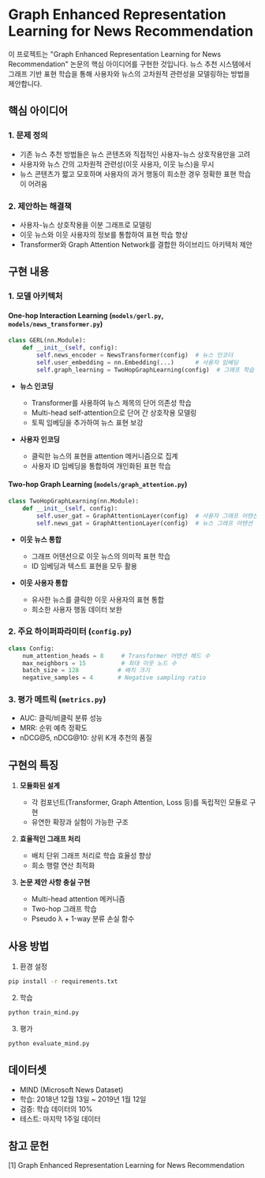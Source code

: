 # Graph Enhanced Representation Learning for News Recommendation

이 프로젝트는 "Graph Enhanced Representation Learning for News Recommendation" 논문의 핵심 아이디어를 구현한 것입니다. 뉴스 추천 시스템에서 그래프 기반 표현 학습을 통해 사용자와 뉴스의 고차원적 관련성을 모델링하는 방법을 제안합니다.

## 핵심 아이디어

### 1. 문제 정의
- 기존 뉴스 추천 방법들은 뉴스 콘텐츠와 직접적인 사용자-뉴스 상호작용만을 고려
- 사용자와 뉴스 간의 고차원적 관련성(이웃 사용자, 이웃 뉴스)을 무시
- 뉴스 콘텐츠가 짧고 모호하며 사용자의 과거 행동이 희소한 경우 정확한 표현 학습이 어려움

### 2. 제안하는 해결책
- 사용자-뉴스 상호작용을 이분 그래프로 모델링
- 이웃 뉴스와 이웃 사용자의 정보를 통합하여 표현 학습 향상
- Transformer와 Graph Attention Network를 결합한 하이브리드 아키텍처 제안

## 구현 내용

### 1. 모델 아키텍처

#### One-hop Interaction Learning (`models/gerl.py`, `models/news_transformer.py`)
```python
class GERL(nn.Module):
    def __init__(self, config):
        self.news_encoder = NewsTransformer(config)  # 뉴스 인코더
        self.user_embedding = nn.Embedding(...)      # 사용자 임베딩
        self.graph_learning = TwoHopGraphLearning(config)  # 그래프 학습
```

- **뉴스 인코딩**
  - Transformer를 사용하여 뉴스 제목의 단어 의존성 학습
  - Multi-head self-attention으로 단어 간 상호작용 모델링
  - 토픽 임베딩을 추가하여 뉴스 표현 보강

- **사용자 인코딩**
  - 클릭한 뉴스의 표현을 attention 메커니즘으로 집계
  - 사용자 ID 임베딩을 통합하여 개인화된 표현 학습

#### Two-hop Graph Learning (`models/graph_attention.py`)
```python
class TwoHopGraphLearning(nn.Module):
    def __init__(self, config):
        self.user_gat = GraphAttentionLayer(config)  # 사용자 그래프 어텐션
        self.news_gat = GraphAttentionLayer(config)  # 뉴스 그래프 어텐션
```

- **이웃 뉴스 통합**
  - 그래프 어텐션으로 이웃 뉴스의 의미적 표현 학습
  - ID 임베딩과 텍스트 표현을 모두 활용

- **이웃 사용자 통합**
  - 유사한 뉴스를 클릭한 이웃 사용자의 표현 통합
  - 희소한 사용자 행동 데이터 보완

### 2. 주요 하이퍼파라미터 (`config.py`)
```python
class Config:
    num_attention_heads = 8     # Transformer 어텐션 헤드 수
    max_neighbors = 15          # 최대 이웃 노드 수
    batch_size = 128           # 배치 크기
    negative_samples = 4       # Negative sampling ratio
```

### 3. 평가 메트릭 (`metrics.py`)
- AUC: 클릭/비클릭 분류 성능
- MRR: 순위 예측 정확도
- nDCG@5, nDCG@10: 상위 K개 추천의 품질

## 구현의 특징

1. **모듈화된 설계**
   - 각 컴포넌트(Transformer, Graph Attention, Loss 등)를 독립적인 모듈로 구현
   - 유연한 확장과 실험이 가능한 구조

2. **효율적인 그래프 처리**
   - 배치 단위 그래프 처리로 학습 효율성 향상
   - 희소 행렬 연산 최적화

3. **논문 제안 사항 충실 구현**
   - Multi-head attention 메커니즘
   - Two-hop 그래프 학습
   - Pseudo λ + 1-way 분류 손실 함수

## 사용 방법

1. 환경 설정
```bash
pip install -r requirements.txt
```

2. 학습
```bash
python train_mind.py
```

3. 평가
```bash
python evaluate_mind.py
```

## 데이터셋

- MIND (Microsoft News Dataset)
- 학습: 2018년 12월 13일 ~ 2019년 1월 12일
- 검증: 학습 데이터의 10%
- 테스트: 마지막 1주일 데이터

## 참고 문헌

[1] Graph Enhanced Representation Learning for News Recommendation 